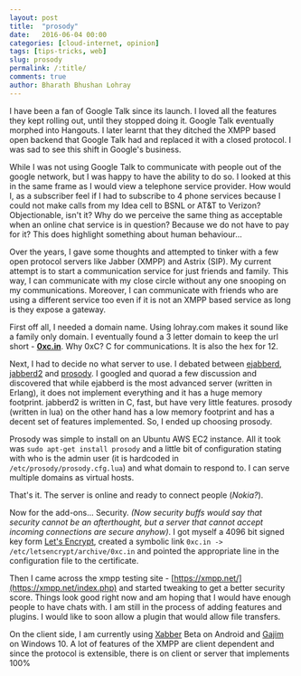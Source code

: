 ```yaml
---
layout: post
title:  "prosody"
date:   2016-06-04 00:00
categories: [cloud-internet, opinion]
tags: [tips-tricks, web]
slug: prosody
permalink: /:title/
comments: true
author: Bharath Bhushan Lohray
---
```

I have been a fan of Google Talk since its launch. I loved all the features they kept rolling out, until they stopped doing it. Google Talk eventually morphed into Hangouts. I later learnt that they ditched the XMPP based open backend that Google Talk had and replaced it with a closed protocol. I was sad to see this shift in Google's business.

While I was not using Google Talk to communicate with people out of the google network, but I was happy to have the ability to do so. I looked at this in the same frame as I would view a telephone service provider. How would I, as a subscriber feel if I had to subscribe to 4 phone services because I could not make calls from my Idea cell to BSNL or AT&T to Verizon? Objectionable, isn't it? Why do we perceive the same thing as acceptable when an online chat service is in question? Because we do not have to pay for it? This does highlight something about human behaviour...

Over the years, I gave some thoughts and attempted to tinker with a few open protocol servers like Jabber (XMPP) and Astrix (SIP). My current attempt is to start a communication service for just friends and family. This way, I can communicate with my close circle without any one snooping on my communications. Moreover, I can communicate with friends who are using a different service too even if it is not an XMPP based service as long is they expose a gateway.

First off all, I needed a domain name. Using lohray.com makes it sound like a family only domain. I eventually found a 3 letter domain to keep the url short - **[0xc.in](http://0xc.in)**. Why 0xC? C for communications. It is also the hex for 12.

Next, I had to decide no what server to use. I debated between [ejabberd](https://www.ejabberd.im/), [jabberd2](http://jabberd2.org/) and [prosody](https://prosody.im/). I googled and quorad a few discussion and discovered that while ejabberd is the most advanced server (written in Erlang), it does not implement everything and it has a huge memory footprint. jabberd2 is written in C, fast, but have very little features. prosody (written in lua) on the other hand has a low memory footprint and has a decent set of features implemented. So, I ended up choosing prosody.

Prosody was simple to install on an Ubuntu AWS EC2 instance. All it took was `sudo apt-get install prosody` and a little bit of configuration stating with who is the admin user (it is hardcoded in `/etc/prosody/prosody.cfg.lua`) and what domain to respond to. I can serve multiple domains as virtual hosts.

That's it. The server is online and ready to connect people (*Nokia?*).

Now for the add-ons... Security. *(Now security buffs would say that security cannot be an afterthought, but a server that cannot accept incoming connections are secure anyhow)*. I got myself a 4096 bit signed key form [Let's Encrypt](https://letsencrypt.org/), created a symbolic link `0xc.in -> /etc/letsencrypt/archive/0xc.in` and pointed the appropriate line in the configuration file to the certificate.

Then I came across the xmpp testing site - [https://xmpp.net/](https://xmpp.net/index.php) and started tweaking to get a better security score. Things look good right now and am hoping that I would have enough people to have chats with. I am still in the process of adding features and plugins. I would like to soon allow a plugin that would allow file transfers.

On the client side, I am currently using [Xabber](https://play.google.com/store/apps/details?id=com.xabber.android.beta) Beta on Android and [Gajim](https://gajim.org/) on Windows 10. A lot of features of the XMPP are client dependent and since the protocol is extensible, there is on client or server that implements 100%
